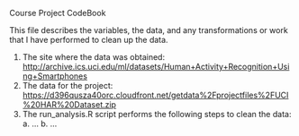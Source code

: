 Course Project CodeBook

This file describes the variables, the data, and any transformations or work that I have performed to clean up the data.

1. The site where the data was obtained: http://archive.ics.uci.edu/ml/datasets/Human+Activity+Recognition+Using+Smartphones
2. The data for the project: https://d396qusza40orc.cloudfront.net/getdata%2Fprojectfiles%2FUCI%20HAR%20Dataset.zip
3. The run_analysis.R script performs the following steps to clean the data:
    a. ...
    b. ...
